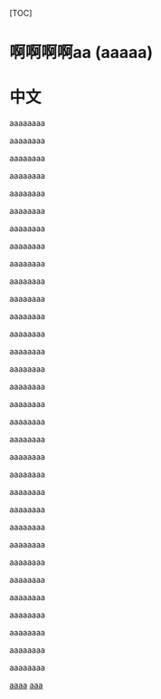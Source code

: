 [TOC]

# 啊啊啊啊aa (aaaaa)
# 中文

aaaaaaaa



aaaaaaaa



aaaaaaaa



aaaaaaaa



aaaaaaaa



aaaaaaaa



aaaaaaaa



aaaaaaaa



aaaaaaaa



aaaaaaaa



aaaaaaaa



aaaaaaaa



aaaaaaaa



aaaaaaaa



aaaaaaaa



aaaaaaaa



aaaaaaaa



aaaaaaaa



aaaaaaaa



aaaaaaaa



aaaaaaaa



aaaaaaaa



aaaaaaaa



aaaaaaaa



aaaaaaaa



aaaaaaaa



aaaaaaaa



aaaaaaaa



aaaaaaaa



aaaaaaaa



aaaaaaaa



aaaaaaaa


[aaaa](#啊啊啊啊aa (aaaaa))
[aaa](#中文)


